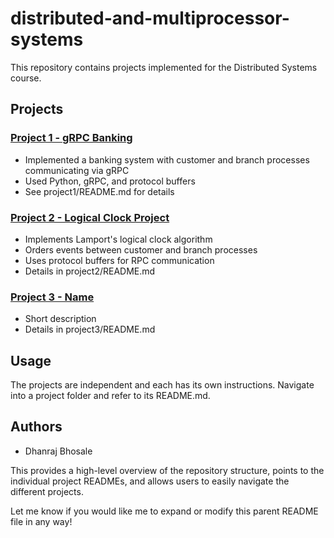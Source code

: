 # distributed-and-multiprocessor-systems
This repository contains projects implemented for the Distributed Systems course.

## Projects

### [Project 1 - gRPC Banking](Project1)

- Implemented a banking system with customer and branch processes communicating via gRPC
- Used Python, gRPC, and protocol buffers
- See project1/README.md for details

### [Project 2 - Logical Clock Project](Project2) 

- Implements Lamport's logical clock algorithm
- Orders events between customer and branch processes
- Uses protocol buffers for RPC communication
- Details in project2/README.md

### [Project 3 - Name](Project3)

- Short description 
- Details in project3/README.md

## Usage

The projects are independent and each has its own instructions. Navigate into a project folder and refer to its README.md.

## Authors

- Dhanraj Bhosale

This provides a high-level overview of the repository structure, points to the individual project READMEs, and allows users to easily navigate the different projects.

Let me know if you would like me to expand or modify this parent README file in any way!
